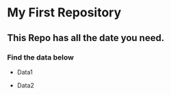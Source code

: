 # My First Repository

## This Repo has all the date you need.

### Find the data below

- Data1

- Data2
